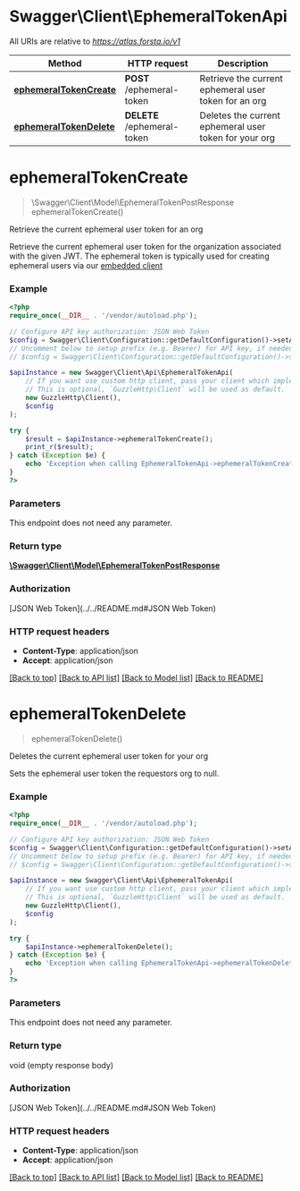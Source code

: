 # Swagger\Client\EphemeralTokenApi

All URIs are relative to *https://atlas.forsta.io/v1*

Method | HTTP request | Description
------------- | ------------- | -------------
[**ephemeralTokenCreate**](EphemeralTokenApi.md#ephemeralTokenCreate) | **POST** /ephemeral-token | Retrieve the current ephemeral user token for an org
[**ephemeralTokenDelete**](EphemeralTokenApi.md#ephemeralTokenDelete) | **DELETE** /ephemeral-token | Deletes the current ephemeral user token for your org


# **ephemeralTokenCreate**
> \Swagger\Client\Model\EphemeralTokenPostResponse ephemeralTokenCreate()

Retrieve the current ephemeral user token for an org

Retrieve the current ephemeral user token for the organization associated                               with the given JWT.                               The ephemeral token is typically used for creating ephemeral users via                               our [embedded client](https://docs.forsta.io/docs/embedded-client)

### Example
```php
<?php
require_once(__DIR__ . '/vendor/autoload.php');

// Configure API key authorization: JSON Web Token
$config = Swagger\Client\Configuration::getDefaultConfiguration()->setApiKey('Authorization', 'YOUR_API_KEY');
// Uncomment below to setup prefix (e.g. Bearer) for API key, if needed
// $config = Swagger\Client\Configuration::getDefaultConfiguration()->setApiKeyPrefix('Authorization', 'Bearer');

$apiInstance = new Swagger\Client\Api\EphemeralTokenApi(
    // If you want use custom http client, pass your client which implements `GuzzleHttp\ClientInterface`.
    // This is optional, `GuzzleHttp\Client` will be used as default.
    new GuzzleHttp\Client(),
    $config
);

try {
    $result = $apiInstance->ephemeralTokenCreate();
    print_r($result);
} catch (Exception $e) {
    echo 'Exception when calling EphemeralTokenApi->ephemeralTokenCreate: ', $e->getMessage(), PHP_EOL;
}
?>
```

### Parameters
This endpoint does not need any parameter.

### Return type

[**\Swagger\Client\Model\EphemeralTokenPostResponse**](../Model/EphemeralTokenPostResponse.md)

### Authorization

[JSON Web Token](../../README.md#JSON Web Token)

### HTTP request headers

 - **Content-Type**: application/json
 - **Accept**: application/json

[[Back to top]](#) [[Back to API list]](../../README.md#documentation-for-api-endpoints) [[Back to Model list]](../../README.md#documentation-for-models) [[Back to README]](../../README.md)

# **ephemeralTokenDelete**
> ephemeralTokenDelete()

Deletes the current ephemeral user token for your org

Sets the ephemeral user token the requestors org to null.

### Example
```php
<?php
require_once(__DIR__ . '/vendor/autoload.php');

// Configure API key authorization: JSON Web Token
$config = Swagger\Client\Configuration::getDefaultConfiguration()->setApiKey('Authorization', 'YOUR_API_KEY');
// Uncomment below to setup prefix (e.g. Bearer) for API key, if needed
// $config = Swagger\Client\Configuration::getDefaultConfiguration()->setApiKeyPrefix('Authorization', 'Bearer');

$apiInstance = new Swagger\Client\Api\EphemeralTokenApi(
    // If you want use custom http client, pass your client which implements `GuzzleHttp\ClientInterface`.
    // This is optional, `GuzzleHttp\Client` will be used as default.
    new GuzzleHttp\Client(),
    $config
);

try {
    $apiInstance->ephemeralTokenDelete();
} catch (Exception $e) {
    echo 'Exception when calling EphemeralTokenApi->ephemeralTokenDelete: ', $e->getMessage(), PHP_EOL;
}
?>
```

### Parameters
This endpoint does not need any parameter.

### Return type

void (empty response body)

### Authorization

[JSON Web Token](../../README.md#JSON Web Token)

### HTTP request headers

 - **Content-Type**: application/json
 - **Accept**: application/json

[[Back to top]](#) [[Back to API list]](../../README.md#documentation-for-api-endpoints) [[Back to Model list]](../../README.md#documentation-for-models) [[Back to README]](../../README.md)

